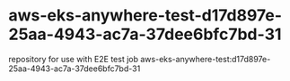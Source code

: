 # aws-eks-anywhere-test-d17d897e-25aa-4943-ac7a-37dee6bfc7bd-31
repository for use with E2E test job aws-eks-anywhere-test:d17d897e-25aa-4943-ac7a-37dee6bfc7bd-31
